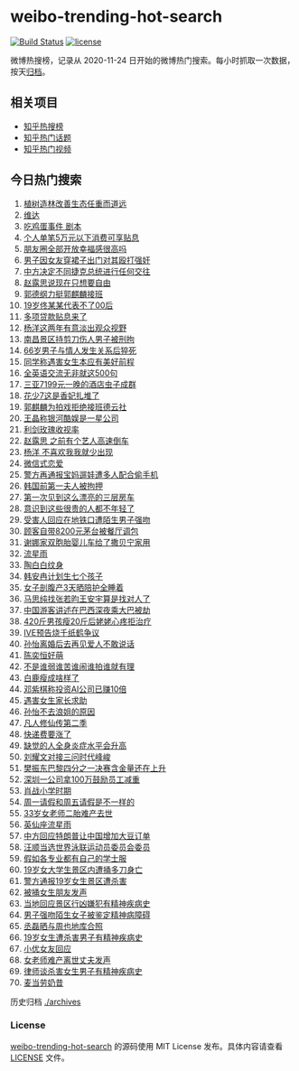 # weibo-trending-hot-search

[![Build Status](https://github.com/justjavac/weibo-trending-hot-search/workflows/ci/badge.svg?branch=master)](https://github.com/justjavac/weibo-trending-hot-search/actions)
[![license](https://img.shields.io/github/license/justjavac/weibo-trending-hot-search)](https://github.com/justjavac/weibo-trending-hot-search/blob/master/LICENSE)

微博热搜榜，记录从 2020-11-24 日开始的微博热门搜索。每小时抓取一次数据，按天[归档](./archives)。

## 相关项目

- [知乎热搜榜](https://github.com/justjavac/zhihu-trending-top-search)
- [知乎热门话题](https://github.com/justjavac/zhihu-trending-hot-questions)
- [知乎热门视频](https://github.com/justjavac/zhihu-trending-hot-video)

## 今日热门搜索

<!-- BEGIN -->
<!-- 最后更新时间 Wed Aug 13 2025 02:58:37 GMT+0800 (China Standard Time) -->

1. [植树造林改善生态任重而道远](https://s.weibo.com//weibo?q=%23%E6%A4%8D%E6%A0%91%E9%80%A0%E6%9E%97%E6%94%B9%E5%96%84%E7%94%9F%E6%80%81%E4%BB%BB%E9%87%8D%E8%80%8C%E9%81%93%E8%BF%9C%23&Refer=new_time)
1. [维达](https://s.weibo.com//weibo?q=%E7%BB%B4%E8%BE%BE&t=31&band_rank=2&Refer=top)
1. [吃鸡蛋事件 剧本](https://s.weibo.com//weibo?q=%E5%90%83%E9%B8%A1%E8%9B%8B%E4%BA%8B%E4%BB%B6%20%E5%89%A7%E6%9C%AC&t=31&band_rank=1&Refer=top)
1. [个人单笔5万元以下消费可享贴息](https://s.weibo.com//weibo?q=%23%E4%B8%AA%E4%BA%BA%E5%8D%95%E7%AC%945%E4%B8%87%E5%85%83%E4%BB%A5%E4%B8%8B%E6%B6%88%E8%B4%B9%E5%8F%AF%E4%BA%AB%E8%B4%B4%E6%81%AF%23&t=31&band_rank=3&Refer=top)
1. [朋友圈全部开放幸福感很高吗](https://s.weibo.com//weibo?q=%E6%9C%8B%E5%8F%8B%E5%9C%88%E5%85%A8%E9%83%A8%E5%BC%80%E6%94%BE%E5%B9%B8%E7%A6%8F%E6%84%9F%E5%BE%88%E9%AB%98%E5%90%97&t=31&band_rank=28&Refer=top)
1. [男子因女友穿裙子出门对其殴打强奸](https://s.weibo.com//weibo?q=%23%E7%94%B7%E5%AD%90%E5%9B%A0%E5%A5%B3%E5%8F%8B%E7%A9%BF%E8%A3%99%E5%AD%90%E5%87%BA%E9%97%A8%E5%AF%B9%E5%85%B6%E6%AE%B4%E6%89%93%E5%BC%BA%E5%A5%B8%23&t=31&band_rank=4&Refer=top)
1. [中方决定不同捷克总统进行任何交往](https://s.weibo.com//weibo?q=%23%E4%B8%AD%E6%96%B9%E5%86%B3%E5%AE%9A%E4%B8%8D%E5%90%8C%E6%8D%B7%E5%85%8B%E6%80%BB%E7%BB%9F%E8%BF%9B%E8%A1%8C%E4%BB%BB%E4%BD%95%E4%BA%A4%E5%BE%80%23&t=31&band_rank=15&Refer=top)
1. [赵露思说现在只想要自由](https://s.weibo.com//weibo?q=%23%E8%B5%B5%E9%9C%B2%E6%80%9D%E8%AF%B4%E7%8E%B0%E5%9C%A8%E5%8F%AA%E6%83%B3%E8%A6%81%E8%87%AA%E7%94%B1%23&t=31&band_rank=37&Refer=top)
1. [郭德纲力挺郭麒麟接班](https://s.weibo.com//weibo?q=%23%E9%83%AD%E5%BE%B7%E7%BA%B2%E5%8A%9B%E6%8C%BA%E9%83%AD%E9%BA%92%E9%BA%9F%E6%8E%A5%E7%8F%AD%23&t=31&band_rank=29&Refer=top)
1. [19岁佟某某代表不了00后](https://s.weibo.com//weibo?q=%2319%E5%B2%81%E4%BD%9F%E6%9F%90%E6%9F%90%E4%BB%A3%E8%A1%A8%E4%B8%8D%E4%BA%8600%E5%90%8E%23&t=31&band_rank=10&Refer=top)
1. [多项贷款贴息来了](https://s.weibo.com//weibo?q=%23%E5%A4%9A%E9%A1%B9%E8%B4%B7%E6%AC%BE%E8%B4%B4%E6%81%AF%E6%9D%A5%E4%BA%86%23&t=31&band_rank=24&Refer=top)
1. [杨洋这两年有意淡出观众视野](https://s.weibo.com//weibo?q=%23%E6%9D%A8%E6%B4%8B%E8%BF%99%E4%B8%A4%E5%B9%B4%E6%9C%89%E6%84%8F%E6%B7%A1%E5%87%BA%E8%A7%82%E4%BC%97%E8%A7%86%E9%87%8E%23&t=31&band_rank=41&Refer=top)
1. [南昌景区持剪刀伤人男子被刑拘](https://s.weibo.com//weibo?q=%23%E5%8D%97%E6%98%8C%E6%99%AF%E5%8C%BA%E6%8C%81%E5%89%AA%E5%88%80%E4%BC%A4%E4%BA%BA%E7%94%B7%E5%AD%90%E8%A2%AB%E5%88%91%E6%8B%98%23&t=31&band_rank=31&Refer=top)
1. [66岁男子与情人发生关系后猝死](https://s.weibo.com//weibo?q=%2366%E5%B2%81%E7%94%B7%E5%AD%90%E4%B8%8E%E6%83%85%E4%BA%BA%E5%8F%91%E7%94%9F%E5%85%B3%E7%B3%BB%E5%90%8E%E7%8C%9D%E6%AD%BB%23&t=31&band_rank=14&Refer=top)
1. [同学称遇害女生本应有美好前程](https://s.weibo.com//weibo?q=%23%E5%90%8C%E5%AD%A6%E7%A7%B0%E9%81%87%E5%AE%B3%E5%A5%B3%E7%94%9F%E6%9C%AC%E5%BA%94%E6%9C%89%E7%BE%8E%E5%A5%BD%E5%89%8D%E7%A8%8B%23&t=31&band_rank=20&Refer=top)
1. [全英语交流无非就这500句](https://s.weibo.com//weibo?q=%E5%85%A8%E8%8B%B1%E8%AF%AD%E4%BA%A4%E6%B5%81%E6%97%A0%E9%9D%9E%E5%B0%B1%E8%BF%99500%E5%8F%A5&t=31&band_rank=24&Refer=top)
1. [三亚7199元一晚的酒店虫子成群](https://s.weibo.com//weibo?q=%23%E4%B8%89%E4%BA%9A7199%E5%85%83%E4%B8%80%E6%99%9A%E7%9A%84%E9%85%92%E5%BA%97%E8%99%AB%E5%AD%90%E6%88%90%E7%BE%A4%23&t=31&band_rank=7&Refer=top)
1. [花少7这是香妃扎堆了](https://s.weibo.com//weibo?q=%E8%8A%B1%E5%B0%917%E8%BF%99%E6%98%AF%E9%A6%99%E5%A6%83%E6%89%8E%E5%A0%86%E4%BA%86&t=31&band_rank=8&Refer=top)
1. [郭麒麟为拍戏拒绝接班德云社](https://s.weibo.com//weibo?q=%23%E9%83%AD%E9%BA%92%E9%BA%9F%E4%B8%BA%E6%8B%8D%E6%88%8F%E6%8B%92%E7%BB%9D%E6%8E%A5%E7%8F%AD%E5%BE%B7%E4%BA%91%E7%A4%BE%23&t=31&band_rank=6&Refer=top)
1. [王晶称银河酷娱是一星公司](https://s.weibo.com//weibo?q=%23%E7%8E%8B%E6%99%B6%E7%A7%B0%E9%93%B6%E6%B2%B3%E9%85%B7%E5%A8%B1%E6%98%AF%E4%B8%80%E6%98%9F%E5%85%AC%E5%8F%B8%23&t=31&band_rank=18&Refer=top)
1. [利剑玫瑰收视率](https://s.weibo.com//weibo?q=%23%E5%88%A9%E5%89%91%E7%8E%AB%E7%91%B0%E6%94%B6%E8%A7%86%E7%8E%87%23&t=31&band_rank=18&Refer=top)
1. [赵露思 之前有个艺人高速倒车](https://s.weibo.com//weibo?q=%E8%B5%B5%E9%9C%B2%E6%80%9D%20%E4%B9%8B%E5%89%8D%E6%9C%89%E4%B8%AA%E8%89%BA%E4%BA%BA%E9%AB%98%E9%80%9F%E5%80%92%E8%BD%A6&t=31&band_rank=12&Refer=top)
1. [杨洋 不喜欢我我就少出现](https://s.weibo.com//weibo?q=%E6%9D%A8%E6%B4%8B%20%E4%B8%8D%E5%96%9C%E6%AC%A2%E6%88%91%E6%88%91%E5%B0%B1%E5%B0%91%E5%87%BA%E7%8E%B0&t=31&band_rank=21&Refer=top)
1. [微信式恋爱](https://s.weibo.com//weibo?q=%E5%BE%AE%E4%BF%A1%E5%BC%8F%E6%81%8B%E7%88%B1&t=31&band_rank=23&Refer=top)
1. [警方再通报宝妈遛娃遭多人配合偷手机](https://s.weibo.com//weibo?q=%23%E8%AD%A6%E6%96%B9%E5%86%8D%E9%80%9A%E6%8A%A5%E5%AE%9D%E5%A6%88%E9%81%9B%E5%A8%83%E9%81%AD%E5%A4%9A%E4%BA%BA%E9%85%8D%E5%90%88%E5%81%B7%E6%89%8B%E6%9C%BA%23&t=31&band_rank=36&Refer=top)
1. [韩国前第一夫人被拘押](https://s.weibo.com//weibo?q=%23%E9%9F%A9%E5%9B%BD%E5%89%8D%E7%AC%AC%E4%B8%80%E5%A4%AB%E4%BA%BA%E8%A2%AB%E6%8B%98%E6%8A%BC%23&t=31&band_rank=33&Refer=top)
1. [第一次见到这么漂亮的三层房车](https://s.weibo.com//weibo?q=%E7%AC%AC%E4%B8%80%E6%AC%A1%E8%A7%81%E5%88%B0%E8%BF%99%E4%B9%88%E6%BC%82%E4%BA%AE%E7%9A%84%E4%B8%89%E5%B1%82%E6%88%BF%E8%BD%A6&t=31&band_rank=48&Refer=top)
1. [意识到这些很贵的人都不年轻了](https://s.weibo.com//weibo?q=%23%E6%84%8F%E8%AF%86%E5%88%B0%E8%BF%99%E4%BA%9B%E5%BE%88%E8%B4%B5%E7%9A%84%E4%BA%BA%E9%83%BD%E4%B8%8D%E5%B9%B4%E8%BD%BB%E4%BA%86%23&t=31&band_rank=35&Refer=top)
1. [受害人回应在地铁口遭陌生男子强吻](https://s.weibo.com//weibo?q=%23%E5%8F%97%E5%AE%B3%E4%BA%BA%E5%9B%9E%E5%BA%94%E5%9C%A8%E5%9C%B0%E9%93%81%E5%8F%A3%E9%81%AD%E9%99%8C%E7%94%9F%E7%94%B7%E5%AD%90%E5%BC%BA%E5%90%BB%23&t=31&band_rank=40&Refer=top)
1. [顾客自带8200元茅台被餐厅调包](https://s.weibo.com//weibo?q=%23%E9%A1%BE%E5%AE%A2%E8%87%AA%E5%B8%A68200%E5%85%83%E8%8C%85%E5%8F%B0%E8%A2%AB%E9%A4%90%E5%8E%85%E8%B0%83%E5%8C%85%23&t=31&band_rank=27&Refer=top)
1. [谢娜家双胞胎婴儿车给了撒贝宁家用](https://s.weibo.com//weibo?q=%E8%B0%A2%E5%A8%9C%E5%AE%B6%E5%8F%8C%E8%83%9E%E8%83%8E%E5%A9%B4%E5%84%BF%E8%BD%A6%E7%BB%99%E4%BA%86%E6%92%92%E8%B4%9D%E5%AE%81%E5%AE%B6%E7%94%A8&t=31&band_rank=22&Refer=top)
1. [流星雨](https://s.weibo.com//weibo?q=%E6%B5%81%E6%98%9F%E9%9B%A8&t=31&band_rank=39&Refer=top)
1. [陶白白纹身](https://s.weibo.com//weibo?q=%23%E9%99%B6%E7%99%BD%E7%99%BD%E7%BA%B9%E8%BA%AB%23&t=31&band_rank=25&Refer=top)
1. [韩安冉计划生七个孩子](https://s.weibo.com//weibo?q=%23%E9%9F%A9%E5%AE%89%E5%86%89%E8%AE%A1%E5%88%92%E7%94%9F%E4%B8%83%E4%B8%AA%E5%AD%A9%E5%AD%90%23&t=31&band_rank=32&Refer=top)
1. [女子剖腹产3天晒陪护全睡着](https://s.weibo.com//weibo?q=%23%E5%A5%B3%E5%AD%90%E5%89%96%E8%85%B9%E4%BA%A73%E5%A4%A9%E6%99%92%E9%99%AA%E6%8A%A4%E5%85%A8%E7%9D%A1%E7%9D%80%23&t=31&band_rank=45&Refer=top)
1. [马思纯找张若昀王安宇算是找对人了](https://s.weibo.com//weibo?q=%E9%A9%AC%E6%80%9D%E7%BA%AF%E6%89%BE%E5%BC%A0%E8%8B%A5%E6%98%80%E7%8E%8B%E5%AE%89%E5%AE%87%E7%AE%97%E6%98%AF%E6%89%BE%E5%AF%B9%E4%BA%BA%E4%BA%86&t=31&band_rank=28&Refer=top)
1. [中国游客讲述在巴西深夜乘大巴被劫](https://s.weibo.com//weibo?q=%23%E4%B8%AD%E5%9B%BD%E6%B8%B8%E5%AE%A2%E8%AE%B2%E8%BF%B0%E5%9C%A8%E5%B7%B4%E8%A5%BF%E6%B7%B1%E5%A4%9C%E4%B9%98%E5%A4%A7%E5%B7%B4%E8%A2%AB%E5%8A%AB%23&t=31&band_rank=39&Refer=top)
1. [420斤男孩瘦20斤后姥姥心疼拒治疗](https://s.weibo.com//weibo?q=%23420%E6%96%A4%E7%94%B7%E5%AD%A9%E7%98%A620%E6%96%A4%E5%90%8E%E5%A7%A5%E5%A7%A5%E5%BF%83%E7%96%BC%E6%8B%92%E6%B2%BB%E7%96%97%23&t=31&band_rank=38&Refer=top)
1. [IVE预告烧千纸鹤争议](https://s.weibo.com//weibo?q=%23IVE%E9%A2%84%E5%91%8A%E7%83%A7%E5%8D%83%E7%BA%B8%E9%B9%A4%E4%BA%89%E8%AE%AE%23&t=31&band_rank=45&Refer=top)
1. [孙怡离婚后去再见爱人不敢说话](https://s.weibo.com//weibo?q=%23%E5%AD%99%E6%80%A1%E7%A6%BB%E5%A9%9A%E5%90%8E%E5%8E%BB%E5%86%8D%E8%A7%81%E7%88%B1%E4%BA%BA%E4%B8%8D%E6%95%A2%E8%AF%B4%E8%AF%9D%23&t=31&band_rank=19&Refer=top)
1. [陈奕恒好萌](https://s.weibo.com//weibo?q=%E9%99%88%E5%A5%95%E6%81%92%E5%A5%BD%E8%90%8C&t=31&band_rank=31&Refer=top)
1. [不是谁弱谁苦谁闹谁拍谁就有理](https://s.weibo.com//weibo?q=%23%E4%B8%8D%E6%98%AF%E8%B0%81%E5%BC%B1%E8%B0%81%E8%8B%A6%E8%B0%81%E9%97%B9%E8%B0%81%E6%8B%8D%E8%B0%81%E5%B0%B1%E6%9C%89%E7%90%86%23&t=31&band_rank=26&Refer=top)
1. [白鹿瘦成啥样了](https://s.weibo.com//weibo?q=%E7%99%BD%E9%B9%BF%E7%98%A6%E6%88%90%E5%95%A5%E6%A0%B7%E4%BA%86&t=31&band_rank=37&Refer=top)
1. [邓紫棋称投资AI公司已赚10倍](https://s.weibo.com//weibo?q=%23%E9%82%93%E7%B4%AB%E6%A3%8B%E7%A7%B0%E6%8A%95%E8%B5%84AI%E5%85%AC%E5%8F%B8%E5%B7%B2%E8%B5%9A10%E5%80%8D%23&t=31&band_rank=30&Refer=top)
1. [遇害女生家长求助](https://s.weibo.com//weibo?q=%E9%81%87%E5%AE%B3%E5%A5%B3%E7%94%9F%E5%AE%B6%E9%95%BF%E6%B1%82%E5%8A%A9&t=31&band_rank=46&Refer=top)
1. [孙怡不去浪姐的原因](https://s.weibo.com//weibo?q=%23%E5%AD%99%E6%80%A1%E4%B8%8D%E5%8E%BB%E6%B5%AA%E5%A7%90%E7%9A%84%E5%8E%9F%E5%9B%A0%23&t=31&band_rank=29&Refer=top)
1. [凡人修仙传第二季](https://s.weibo.com//weibo?q=%23%E5%87%A1%E4%BA%BA%E4%BF%AE%E4%BB%99%E4%BC%A0%E7%AC%AC%E4%BA%8C%E5%AD%A3%23&t=31&band_rank=49&Refer=top)
1. [快递费要涨了](https://s.weibo.com//weibo?q=%23%E5%BF%AB%E9%80%92%E8%B4%B9%E8%A6%81%E6%B6%A8%E4%BA%86%23&t=31&band_rank=36&Refer=top)
1. [缺觉的人全身炎症水平会升高](https://s.weibo.com//weibo?q=%23%E7%BC%BA%E8%A7%89%E7%9A%84%E4%BA%BA%E5%85%A8%E8%BA%AB%E7%82%8E%E7%97%87%E6%B0%B4%E5%B9%B3%E4%BC%9A%E5%8D%87%E9%AB%98%23&t=31&band_rank=42&Refer=top)
1. [刘耀文对接三问时代峰峻](https://s.weibo.com//weibo?q=%23%E5%88%98%E8%80%80%E6%96%87%E5%AF%B9%E6%8E%A5%E4%B8%89%E9%97%AE%E6%97%B6%E4%BB%A3%E5%B3%B0%E5%B3%BB%23&t=31&band_rank=47&Refer=top)
1. [樊振东巴黎四分之一决赛含金量还在上升](https://s.weibo.com//weibo?q=%23%E6%A8%8A%E6%8C%AF%E4%B8%9C%E5%B7%B4%E9%BB%8E%E5%9B%9B%E5%88%86%E4%B9%8B%E4%B8%80%E5%86%B3%E8%B5%9B%E5%90%AB%E9%87%91%E9%87%8F%E8%BF%98%E5%9C%A8%E4%B8%8A%E5%8D%87%23&t=31&band_rank=50&Refer=top)
1. [深圳一公司拿100万鼓励员工减重](https://s.weibo.com//weibo?q=%23%E6%B7%B1%E5%9C%B3%E4%B8%80%E5%85%AC%E5%8F%B8%E6%8B%BF100%E4%B8%87%E9%BC%93%E5%8A%B1%E5%91%98%E5%B7%A5%E5%87%8F%E9%87%8D%23&t=31&band_rank=36&Refer=top)
1. [肖战小学时期](https://s.weibo.com//weibo?q=%23%E8%82%96%E6%88%98%E5%B0%8F%E5%AD%A6%E6%97%B6%E6%9C%9F%23&t=31&band_rank=41&Refer=top)
1. [周一请假和周五请假是不一样的](https://s.weibo.com//weibo?q=%E5%91%A8%E4%B8%80%E8%AF%B7%E5%81%87%E5%92%8C%E5%91%A8%E4%BA%94%E8%AF%B7%E5%81%87%E6%98%AF%E4%B8%8D%E4%B8%80%E6%A0%B7%E7%9A%84&t=31&band_rank=40&Refer=top)
1. [33岁女老师二胎难产去世](https://s.weibo.com//weibo?q=%2333%E5%B2%81%E5%A5%B3%E8%80%81%E5%B8%88%E4%BA%8C%E8%83%8E%E9%9A%BE%E4%BA%A7%E5%8E%BB%E4%B8%96%23&t=31&band_rank=34&Refer=top)
1. [英仙座流星雨](https://s.weibo.com//weibo?q=%23%E8%8B%B1%E4%BB%99%E5%BA%A7%E6%B5%81%E6%98%9F%E9%9B%A8%23&t=31&band_rank=43&Refer=top)
1. [中方回应特朗普让中国增加大豆订单](https://s.weibo.com//weibo?q=%23%E4%B8%AD%E6%96%B9%E5%9B%9E%E5%BA%94%E7%89%B9%E6%9C%97%E6%99%AE%E8%AE%A9%E4%B8%AD%E5%9B%BD%E5%A2%9E%E5%8A%A0%E5%A4%A7%E8%B1%86%E8%AE%A2%E5%8D%95%23&t=31&band_rank=40&Refer=top)
1. [汪顺当选世界泳联运动员委员会委员](https://s.weibo.com//weibo?q=%23%E6%B1%AA%E9%A1%BA%E5%BD%93%E9%80%89%E4%B8%96%E7%95%8C%E6%B3%B3%E8%81%94%E8%BF%90%E5%8A%A8%E5%91%98%E5%A7%94%E5%91%98%E4%BC%9A%E5%A7%94%E5%91%98%23&t=31&band_rank=50&Refer=top)
1. [假如各专业都有自己的学士服](https://s.weibo.com//weibo?q=%E5%81%87%E5%A6%82%E5%90%84%E4%B8%93%E4%B8%9A%E9%83%BD%E6%9C%89%E8%87%AA%E5%B7%B1%E7%9A%84%E5%AD%A6%E5%A3%AB%E6%9C%8D&t=31&band_rank=47&Refer=top)
1. [19岁女大学生景区内遭捅多刀身亡](https://s.weibo.com//weibo?q=%2319%E5%B2%81%E5%A5%B3%E5%A4%A7%E5%AD%A6%E7%94%9F%E6%99%AF%E5%8C%BA%E5%86%85%E9%81%AD%E6%8D%85%E5%A4%9A%E5%88%80%E8%BA%AB%E4%BA%A1%23&t=31&band_rank=11&Refer=top)
1. [警方通报19岁女生景区遭杀害](https://s.weibo.com//weibo?q=%23%E8%AD%A6%E6%96%B9%E9%80%9A%E6%8A%A519%E5%B2%81%E5%A5%B3%E7%94%9F%E6%99%AF%E5%8C%BA%E9%81%AD%E6%9D%80%E5%AE%B3%23&t=31&band_rank=17&Refer=top)
1. [被捅女生朋友发声](https://s.weibo.com//weibo?q=%E8%A2%AB%E6%8D%85%E5%A5%B3%E7%94%9F%E6%9C%8B%E5%8F%8B%E5%8F%91%E5%A3%B0&t=31&band_rank=13&Refer=top)
1. [当地回应景区行凶嫌犯有精神疾病史](https://s.weibo.com//weibo?q=%23%E5%BD%93%E5%9C%B0%E5%9B%9E%E5%BA%94%E6%99%AF%E5%8C%BA%E8%A1%8C%E5%87%B6%E5%AB%8C%E7%8A%AF%E6%9C%89%E7%B2%BE%E7%A5%9E%E7%96%BE%E7%97%85%E5%8F%B2%23&t=31&band_rank=9&Refer=top)
1. [男子强吻陌生女子被鉴定精神病障碍](https://s.weibo.com//weibo?q=%23%E7%94%B7%E5%AD%90%E5%BC%BA%E5%90%BB%E9%99%8C%E7%94%9F%E5%A5%B3%E5%AD%90%E8%A2%AB%E9%89%B4%E5%AE%9A%E7%B2%BE%E7%A5%9E%E7%97%85%E9%9A%9C%E7%A2%8D%23&t=31&band_rank=5&Refer=top)
1. [丞磊晒与周也地库合照](https://s.weibo.com//weibo?q=%23%E4%B8%9E%E7%A3%8A%E6%99%92%E4%B8%8E%E5%91%A8%E4%B9%9F%E5%9C%B0%E5%BA%93%E5%90%88%E7%85%A7%23&t=31&band_rank=43&Refer=top)
1. [19岁女生遭杀害男子有精神疾病史](https://s.weibo.com//weibo?q=%2319%E5%B2%81%E5%A5%B3%E7%94%9F%E9%81%AD%E6%9D%80%E5%AE%B3%E7%94%B7%E5%AD%90%E6%9C%89%E7%B2%BE%E7%A5%9E%E7%96%BE%E7%97%85%E5%8F%B2%23&t=31&band_rank=16&Refer=top)
1. [小优女友回应](https://s.weibo.com//weibo?q=%E5%B0%8F%E4%BC%98%E5%A5%B3%E5%8F%8B%E5%9B%9E%E5%BA%94&t=31&band_rank=42&Refer=top)
1. [女老师难产离世丈夫发声](https://s.weibo.com//weibo?q=%23%E5%A5%B3%E8%80%81%E5%B8%88%E9%9A%BE%E4%BA%A7%E7%A6%BB%E4%B8%96%E4%B8%88%E5%A4%AB%E5%8F%91%E5%A3%B0%23&t=31&band_rank=44&Refer=top)
1. [律师谈杀害女生男子有精神疾病史](https://s.weibo.com//weibo?q=%23%E5%BE%8B%E5%B8%88%E8%B0%88%E6%9D%80%E5%AE%B3%E5%A5%B3%E7%94%9F%E7%94%B7%E5%AD%90%E6%9C%89%E7%B2%BE%E7%A5%9E%E7%96%BE%E7%97%85%E5%8F%B2%23&t=31&band_rank=48&Refer=top)
1. [麦当劳奶昔](https://s.weibo.com//weibo?q=%E9%BA%A6%E5%BD%93%E5%8A%B3%E5%A5%B6%E6%98%94&t=31&band_rank=50&Refer=top)

<!-- END -->

历史归档 [./archives](./archives)

### License

[weibo-trending-hot-search](https://github.com/justjavac/weibo-trending-hot-search) 的源码使用 MIT License
发布。具体内容请查看 [LICENSE](./LICENSE) 文件。
